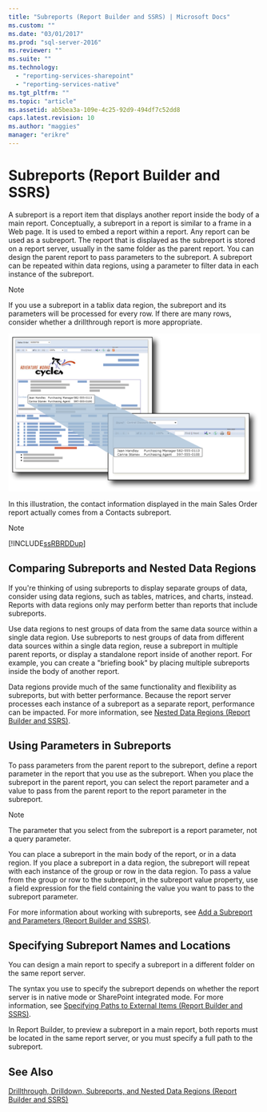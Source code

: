 ```yaml
---
title: "Subreports (Report Builder and SSRS) | Microsoft Docs"
ms.custom: ""
ms.date: "03/01/2017"
ms.prod: "sql-server-2016"
ms.reviewer: ""
ms.suite: ""
ms.technology: 
  - "reporting-services-sharepoint"
  - "reporting-services-native"
ms.tgt_pltfrm: ""
ms.topic: "article"
ms.assetid: ab5bea3a-109e-4c25-92d9-494df7c52dd8
caps.latest.revision: 10
ms.author: "maggies"
manager: "erikre"
---
```

# Subreports (Report Builder and SSRS)
  A subreport is a report item that displays another report inside the body of a main report. Conceptually, a subreport in a report is similar to a frame in a Web page. It is used to embed a report within a report. Any report can be used as a subreport. The report that is displayed as the subreport is stored on a report server, usually in the same folder as the parent report. You can design the parent report to pass parameters to the subreport. A subreport can be repeated within data regions, using a parameter to filter data in each instance of the subreport.  
  
> [!NOTE]  
>  If you use a subreport in a tablix data region, the subreport and its parameters will be processed for every row. If there are many rows, consider whether a drillthrough report is more appropriate.  
  
 ![rs_Subreport](../../reporting-services/report-design/media/rs-subreport.gif "rs_Subreport")  
  
 In this illustration, the contact information displayed in the main Sales Order report actually comes from a Contacts subreport.  
  
> [!NOTE]  
>  [!INCLUDE[ssRBRDDup](../../a9retired/includes/ssrbrddup-md.md)]  
  
## Comparing Subreports and Nested Data Regions  
 If you're thinking of using subreports to display separate groups of data, consider using data regions, such as tables, matrices, and charts, instead. Reports with data regions only may perform better than reports that include subreports.  
  
 Use data regions to nest groups of data from the same data source within a single data region. Use subreports to nest groups of data from different data sources within a single data region, reuse a subreport in multiple parent reports, or display a standalone report inside of another report. For example, you can create a "briefing book" by placing multiple subreports inside the body of another report.  
  
 Data regions provide much of the same functionality and flexibility as subreports, but with better performance. Because the report server processes each instance of a subreport as a separate report, performance can be impacted. For more information, see [Nested Data Regions &#40;Report Builder and SSRS&#41;](../../reporting-services/report-design/nested-data-regions-report-builder-and-ssrs.md).  
  
## Using Parameters in Subreports  
 To pass parameters from the parent report to the subreport, define a report parameter in the report that you use as the subreport. When you place the subreport in the parent report, you can select the report parameter and a value to pass from the parent report to the report parameter in the subreport.  
  
> [!NOTE]  
>  The parameter that you select from the subreport is a report parameter, not a query parameter.  
  
 You can place a subreport in the main body of the report, or in a data region. If you place a subreport in a data region, the subreport will repeat with each instance of the group or row in the data region. To pass a value from the group or row to the subreport, in the subreport value property, use a field expression for the field containing the value you want to pass to the subreport parameter.  
  
 For more information about working with subreports, see [Add a Subreport and Parameters &#40;Report Builder and SSRS&#41;](../../reporting-services/report-design/add-a-subreport-and-parameters-report-builder-and-ssrs.md).  
  
## Specifying Subreport Names and Locations  
 You can design a main report to specify a subreport in a different folder on the same report server.  
  
 The syntax you use to specify the subreport depends on whether the report server is in native mode or SharePoint integrated mode. For more information, see [Specifying Paths to External Items &#40;Report Builder and SSRS&#41;](../../reporting-services/report-design/specifying-paths-to-external-items-report-builder-and-ssrs.md).  
  
 In Report Builder, to preview a subreport in a main report, both reports must be located in the same report server, or you must specify a full path to the subreport.  
  
## See Also  
 [Drillthrough, Drilldown, Subreports, and Nested Data Regions &#40;Report Builder and SSRS&#41;](../../reporting-services/report-design/4791a157-b028-4698-905d-f1dd0887aa0d.md)  
  
  